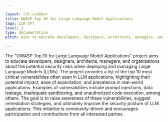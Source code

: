 ```yaml
---

layout: col-sidebar
title: OWASP Top 10 for Large Language Model Applications
tags: LLM GPT
level: 2
type: documentation
pitch: Aims to educate developers, designers, architects, managers, and organizations about the potential security risks when deploying and managing Large Language Models (LLMs)

---
```


The "OWASP Top 10 for Large Language Model Applications" project aims to educate developers, designers, architects, managers, and organizations about the potential security risks when deploying and managing Large Language Models (LLMs). The project provides a list of the top 10 most critical vulnerabilities often seen in LLM applications, highlighting their potential impact, ease of exploitation, and prevalence in real-world applications. Examples of vulnerabilities include prompt injections, data leakage, inadequate sandboxing, and unauthorized code execution, among others. The goal is to raise awareness of these vulnerabilities, suggest remediation strategies, and ultimately improve the security posture of LLM applications. This initiative is community-driven and encourages participation and contributions from all interested parties.
